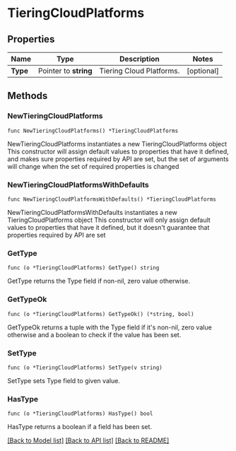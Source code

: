 # TieringCloudPlatforms

## Properties

Name | Type | Description | Notes
------------ | ------------- | ------------- | -------------
**Type** | Pointer to **string** | Tiering Cloud Platforms. | [optional] 

## Methods

### NewTieringCloudPlatforms

`func NewTieringCloudPlatforms() *TieringCloudPlatforms`

NewTieringCloudPlatforms instantiates a new TieringCloudPlatforms object
This constructor will assign default values to properties that have it defined,
and makes sure properties required by API are set, but the set of arguments
will change when the set of required properties is changed

### NewTieringCloudPlatformsWithDefaults

`func NewTieringCloudPlatformsWithDefaults() *TieringCloudPlatforms`

NewTieringCloudPlatformsWithDefaults instantiates a new TieringCloudPlatforms object
This constructor will only assign default values to properties that have it defined,
but it doesn't guarantee that properties required by API are set

### GetType

`func (o *TieringCloudPlatforms) GetType() string`

GetType returns the Type field if non-nil, zero value otherwise.

### GetTypeOk

`func (o *TieringCloudPlatforms) GetTypeOk() (*string, bool)`

GetTypeOk returns a tuple with the Type field if it's non-nil, zero value otherwise
and a boolean to check if the value has been set.

### SetType

`func (o *TieringCloudPlatforms) SetType(v string)`

SetType sets Type field to given value.

### HasType

`func (o *TieringCloudPlatforms) HasType() bool`

HasType returns a boolean if a field has been set.


[[Back to Model list]](../README.md#documentation-for-models) [[Back to API list]](../README.md#documentation-for-api-endpoints) [[Back to README]](../README.md)


